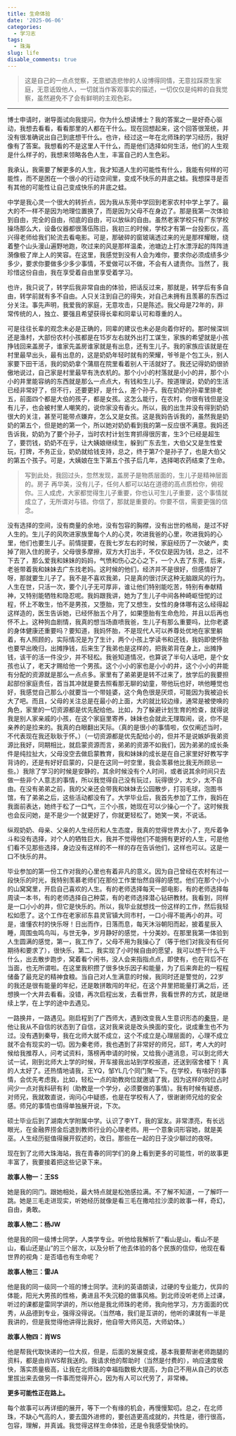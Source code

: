 ```yaml
---
title: 生命体验
date: '2025-06-06'
categories:
  - 学习志
tags:
  - 珠海
slug: life
disable_comments: true
---
```


> 这是自己的一点点觉察，无意塑造悲惨的人设博得同情，无意拉踩原生家庭，无意诋毁他人，一切就当作客观事实的描述，一切仅仅是纯粹的自我觉察，虽然避免不了会有鲜明的主观色彩。

---



博士申请时，谢导面试向我提问，你为什么想读博士？我的答案之一是好奇心驱动，我想去看看，看看那里的人都在干什么。现在回想起来，这个回答很笼统，并没有很准确说出自己到底想干什么。也许，经过这一年在北师珠的学习经历，我好像有了答案。我想看的不是这里人干什么，而是他们选择如何生活，他们的人生观是什么样子的，我想来领略各色人生，丰富自己的人生色彩。

我承认，我需要了解更多的人生，我才知道人生的可能性有什么，我能有何样的可能性，而不是困在一个很小的行动空间里，变成不快乐的井底之蛙。我想探寻是否有其他的可能性让自己变成快乐的井底之蛙。

中学是我心灵一个很大的转折点，因为我从东莞中学回到老家农村中学上学了。最大的不一样不是因为地理位置换了，而是因为父母不在身边了。那是我第一次体验到自由，完全的自由，彻底的自由，可以放纵的自由。虽然老家学校只有广东学校操场那么大，设备仪器都很落伍陈旧，我初三的时候，学校才有第一台投影仪，高兴得老师给我们轮流去看电影。可是，那破碎的窗玻璃透过来的光是那样耀眼，绕着整个山头漫山遍野地跑，吹过来的风是那样温柔，池塘边上打水漂浮起的阵阵涟漪像极了岸上人的笑容。在这里，我感觉到没有人会为难你，要求你必须成绩多少多少，要求你要做多少多少事情，不爱做可以不做，不会有人谴责你。当然了，我珍惜这份自由，我在享受着自由里享受着学习。

也许，我只说了，转学后我非常自由的体验，把话反过来，那就是，转学后有多自由，转学前就有多不自由。人只关注到自己的得失，对自己未拥有且羡慕的东西过分关注。事先声明，我爱我的家庭，无意攻击，只是陈述。我父母是72年的，非常传统的人，独立、要强且希望获得长辈和同辈认可和尊重的人。

可是往往长辈的观念未必是正确的，同辈的建议也未必是向着你好的。那时候深圳还是渔村，大部份农村小孩都是在15岁左右就外出打工谋生，家族的希望就是小孩挣钱回来盖房子，谁家先盖房谁家就是有出息，还有生儿子。我的家族应该就是在村里最早出头，最有出息的，这是奶奶年轻时就有的荣耀，爷爷是个包工头，别人家要下田干活，我的奶奶拿个蒲扇在院里看着别人干活就好了。我还记得奶奶很骄傲地说过，自己家是村里最早有洗衣机的。那个小小的村落就是小小的井，那个小小的井里能容纳的东西就是那么一点点大，有钱和生儿子。按道理说，奶奶的生活已经非常好了，但不行，还要更好，是什么，差个孙子。我在奶奶的孙辈里排老五，前面四个都是大伯的孩子，都是女孩。这怎么能行，在农村，你很有钱但是没有儿子，也会被村里人嘲笑的，说你家没有香火。所以，我的出生并没有得到奶奶很大的关注，甚至可能带点嫌弃，怎么又是女孩。这是我妈告诉我的，虽然我是奶奶的第五个，但是她的第一个，所以她对奶奶看到我的第一反应很不满意。我妈还告诉我，奶奶为了要个孙子，当时农村计划生育抓得很厉害，生3个已经是超生了，要罚钱，奶奶不在乎，让大姨娘继续生，躲到广东去生，大伯父又是生性爱玩，打牌，不务正业，奶奶就给钱支持，总之，终于第7个是孙子了，也是大伯父的第五个孩子。可是，大姨娘在生下第五个孩子后几年，选择喝农药结束了生命。

> 写到此处，我回过头，忽然发现，盖房子是物质层面的，生儿子是精神层面的。房子 再华美，没有儿子，任何人都可以站在道德的高点质检你，俯视你。三人成虎，大家都觉得生儿子重要，你也认可生儿子重要，这个事情就成立了，无所谓对与错。你信了，那就是重要的。你要不信，需要更强的信念。

没有选择的空间，没有商量的余地，没有包容的胸襟，没有出世的格局，是过不好人生的。生儿子的风吹进家族里每个人的心灵，吹进我爸的心里，吹进我妈的心里，他们也要生儿子。前情提要，在我七岁左右的时候，家庭经历了一次破产，卖掉了刚入住的房子，父母很多摩擦，双方大打出手，不仅仅是因为钱，总之，过不下去了，那么爱我和妹妹的妈妈，气愤和伤心之心之下，一个人去了东莞，后来，老爸带着我和妹妹去广东找老妈。这时候的他们，经济并不是很好，但感情好了呀，那就要生儿子了。我不是不喜欢我弟，只是真的很讨厌这种无脑跟风的行为。人生在世，只活一次，要个儿子无可厚非，谁让他们特别能吃苦，特别有奉献精神，又特别能牺牲和隐忍呢。我妈跟我讲，她为了生儿子中间各种崎岖忸怩的过程，怀上不敢生，怕不是男孩，又堕胎，完了又想生，女性的身体哪有这么经得起这样造的，医生告诉她，已经怀胎五个月了，如果堕胎有生命危险，并且以后再也怀不上。这种狗血剧情，我真的想当场直喷我爸，生儿子有那么重要吗，比你老婆的身体健康还重要吗？要知道，我妈怀胎，不是现代人可以养尊处优地在家里躺着，有人照顾的，实际情况是为了生计，两个小孩上学读书和还钱，我妈即使怀胎也要早出晚归，出摊挣钱，后来生了我弟也是这样的，把我弟背在身上，出摊挣钱，该干的活一件没少，并不轻松。我爸知道情况，也算说了半句人话吧，是个女孩也认了，老天才赐给他一个男孩。这个小小的家也是小小的井，这个小小的井能有分配的资源就是那么一点点多。家里有了弟弟更是转不过来了，放学后的我要担起部份家庭责任，首当其冲就是要去照看那无聊的幼童，带他玩也好，哄他睡觉也好，我感觉自己那么小就要当一个带娃婆，这个角色很是厌烦，可能因为我被迫长大了吧。而且，父母的关注总是在最小的上面，大的就比较边缘，通常是被使唤的角色，家里的一切资源都是优先配给他。比如，为了躲避计划生育的检查，就得说我是别人家亲戚的小孩，在这个家庭里寄养，妹妹也会就此无理取闹，说，你不是亲养的是捡来的。我真的白眼翻出天际。（真的是很小的事情啦，仅仅阐述当时，不代表现在我还耿耿于怀。）（一切资源都是优先配给小的，但并不是说嫉妒我弟资源比我好，同期相比，就启蒙资源而言，弟弟的资源不如我们，因为弟弟的成长条件是纯拉扯大，父母没空去做启蒙教育，我和妹妹的成长是在自己家里好好教写字背诗的，还是有好好启蒙的，只是在这同一时空里，我会羡慕他比我无所顾忌一些。）我除了学习的时候是安静的，其余时候没有个人时间，或者说其余时间只去做一些非个人意志的事情，所以我觉得自己没有玩过，玩得很少，太少，太不自由。在没有弟弟之前，我的父亲还会带我和妹妹去公园散步，打羽毛球，泡图书馆，有了弟弟之后，这些活动都没有了。大学毕业后，我首先参加了工作，我妈在我面前表达，她终于松了一口气，三个小孩，她现在可以少操心一个了。这时候我也会反问她，是不是少一个就更好了，你就更轻松了。她笑一笑，不说话。

纵观奶奶、母亲、父亲的人生经历和人生态度，我真的觉得世界太小了，充斥着争斗和没有选择，对个人的牺牲巨大，我并不觉得他们不能拥有更好的人生，可是他们看不见那些选择，身边没有这样的不一样的存在告诉他们，这样也可以。这是一口不快乐的井。

毕业参加的第一份工作对我的心里也有着非凡的意义。因为自己曾经在农村有过一段快乐的时光，我特别羡慕老师们在那份工作里怡然自得的感觉。他们在那个小小的山窝窝里，开启自己喜欢的人生。有的老师选择每天一部电影，有的老师选择每周读一本书，有的老师选择自己种菜，有的老师选择潜心钻研教材。我看到，同样是一口小小的井，但它是快乐的。所以，我毕业就想找一份这样的工作，然后我轻松如愿了。这个工作在老家祁东县灵官镇大同市村，一口小得不能再小的井。可是，谁懂农村的快乐呀！日出而作，日落而息，每天沐浴朝阳而起，披着星辰入睡，周围虫鸣鸟叫，与世无争，岁月静好的感觉，十分美妙。在那里我第一体验到人生圆满的感觉，第一，我工作了，父母不用为我操心了（等于他们对我没有任何期待和要求了），很快乐，第二，我实现了小时候自由的愿望，我可以想干什么干什么，出去散步跑步，窝着看个闲书，没人会来指指点点，即使有，也在背后不在当面，也无所谓啦。在这里我积攒了很多快乐因子和能量，为了后来奔赴的一程程储备了最充足的精神食粮。当自己对人生满意的时候，我同时还是警觉的，22岁的我还是很有能量的年纪，还是敢拼敢闯的年纪，在这个井里把能量打满之后，还想换一个大井去看看。没错，再次启程出发，去看世界，我看世界的方式，就是继续上学，在上学的途中去遇见。

一路换井，一路遇见。刚启程到了广西师大，遇到改变我人生意识形态的[秦导](/tags/秦导/)，是他让我从不自信的状态到了自信，这对我来说是改头换面的变化，说成重生也不为过。没有遇到秦导，我在北师大就不成立，这个不成立是心理层面的，心理不成立就不会有现实的一切。因为秦老师，我也遇到了非常好的师兄，邱T，考人大的时候给我推荐人，问考试资料，落榜再申请的时候，又给我小道消息，可以到北师大试一试，刚到北师大上学的时候，开车接我出站到学校报道，还送到宿舍楼下！真的人太好了。还热情地请我，王YQ，邹YL几个同门聚一下。在学校，有啥好的事情，会优先考虑我，比如，轻松一点的助教岗位就邀请了我，因为这样的岗位占时间少一点对我科研有利（助教是一个学分，必须要做的事情）。我有时候有疑惑，对师兄，我就敢直说，询问心中疑惑，也是在学校有人了，很谢谢师兄给的安全感。师兄的事情也值得单独展开说，下次。

硕士毕业后到了湖南大学附属中学。认识了李YT，我的室友。非常漂亮，有长远眼光，在金融界捞金后退到教师行业的心理老师。用一个意象词形容她，就是美巫。人生经历挺值得展开叙述的，改日。那些在一起的日子没少聊过的夜呀。

现在到了北师大珠海站，我在青春的同学们的身上看到更多的可能性，听的故事更丰富了，我要接着把这些记录下来。

**故事人物一：王SS** 

她是我的同门。跟她相处，最大特点就是松弛感拉满。不了解不知道，一了解吓一跳。她是三毛走进现实，听她经历就像是看三毛在撒哈拉沙漠的故事一样，奇幻，自由，勇敢。

**故事人物二：杨JW**

他是我的同一级博士同学，人类学专业。听他给我解析了“看山是山，看山不是山，看山还是山”的三个层次，以及分析了他去体验的各个民族的信仰，他现在看世界的视角：是否墙也有生命呢？

**故事人物三：雷JA**

他是我的同一级同一个班的博士同学。流利的英语朗读，过硬的专业能力，优异的体能，阳光大男孩的性格，勇进且不失沉稳的做事风格。到北师没听老师上过课，听过的课都是雷同学讲的，所以他是我北师珠的老师，我向他学习，方方面面的优秀，从品德到专业，强得没得说。（当然咯，我们是互讲的，他听的课就有一半是我讲的，但是我觉得他讲得比我好，他自带大师风范，大师幼体。）

**故事人物四：肖WS**

他是帮我代取快递的一位大叔，但是，后面的发展变成，基本我要帮谢老师跑腿的资料，都是由肖WS帮我送的。我请求他的帮助时（当然是付费的），响应速度极快，落实质量极高，让我在北师珠的幸福指数极大提高，为自己不用从自己的状态里拔出来去做另一件事而觉得开心，因为有人可以代劳了，非常棒。

**更多可能性正在路上。**

每个故事可以再详细的展开，等下一个有缘的机会，再慢慢絮叨。总之，在北师珠，不缺心气高的人，要去国外进修的，要创造更高成就的，共性是，德行很高，包容，理解，并真诚。我觉得这样生命体验，还是令我感受愉快的。
